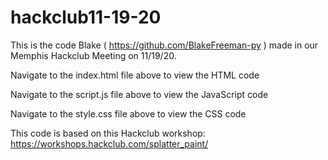 # hackclub11-19-20
This is the code Blake ( https://github.com/BlakeFreeman-py ) made in our Memphis Hackclub Meeting on 11/19/20. 

Navigate to the index.html file above to view the HTML code

Navigate to the script.js file above to view the JavaScript code

Navigate to the style.css file above to view the CSS code

This code is based on this Hackclub workshop: https://workshops.hackclub.com/splatter_paint/
